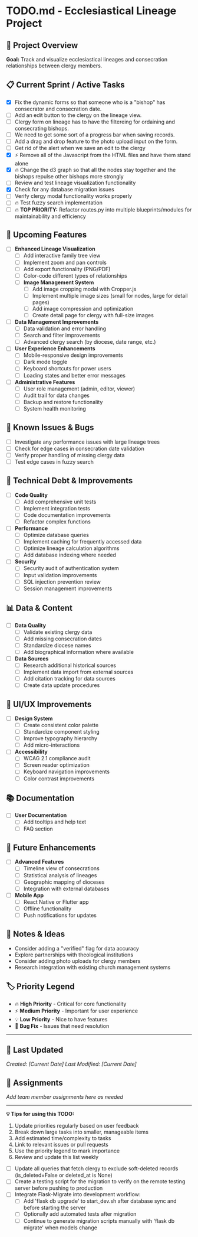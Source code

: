 # TODO.md - Ecclesiastical Lineage Project

## 🎯 Project Overview
**Goal:** Track and visualize ecclesiastical lineages and consecration relationships between clergy members.

## 📋 Current Sprint / Active Tasks
- [x] Fix the dynamic forms so that someone who is a "bishop" has consecrator and consecration date.
- [ ] Add an edit button to the clergy on the lineage view.
- [ ] Clergy form on lineage has to have the filtereing for ordaining and consecrating bishops.
- [ ] We need to get some sort of a progress bar when saving records.
- [ ] Add a drag and drop feature to the photo upload input on the form.
- [ ] Get rid of the alert when we save an edit to the clergy
- [x] ⚡ Remove all of the Javascript from the HTML files and have them stand alone
- [x] 🔥 Change the d3 graph so that all the nodes stay together and the bishops repulse other bishops more strongly
- [ ] Review and test lineage visualization functionality
- [x] Check for any database migration issues
- [ ] Verify clergy modal functionality works properly
- [ ] 🔥 Test fuzzy search implementation
- [ ] 🔥 **TOP PRIORITY:** Refactor routes.py into multiple blueprints/modules for maintainability and efficiency

## 🚀 Upcoming Features
- [ ] **Enhanced Lineage Visualization**
  - [ ] Add interactive family tree view
  - [ ] Implement zoom and pan controls
  - [ ] Add export functionality (PNG/PDF)
  - [ ] Color-code different types of relationships
  - [ ] **Image Management System**
    - [ ] Add image cropping modal with Cropper.js
    - [ ] Implement multiple image sizes (small for nodes, large for detail pages)
    - [ ] Add image compression and optimization
    - [ ] Create detail page for clergy with full-size images

- [ ] **Data Management Improvements**
  - [ ] Data validation and error handling
  - [ ] Search and filter improvements
  - [ ] Advanced clergy search (by diocese, date range, etc.)

- [ ] **User Experience Enhancements**
  - [ ] Mobile-responsive design improvements
  - [ ] Dark mode toggle
  - [ ] Keyboard shortcuts for power users
  - [ ] Loading states and better error messages

- [ ] **Administrative Features**
  - [ ] User role management (admin, editor, viewer)
  - [ ] Audit trail for data changes
  - [ ] Backup and restore functionality
  - [ ] System health monitoring

## 🐛 Known Issues & Bugs
- [ ] Investigate any performance issues with large lineage trees
- [ ] Check for edge cases in consecration date validation
- [ ] Verify proper handling of missing clergy data
- [ ] Test edge cases in fuzzy search

## 🔧 Technical Debt & Improvements
- [ ] **Code Quality**
  - [ ] Add comprehensive unit tests
  - [ ] Implement integration tests
  - [ ] Code documentation improvements
  - [ ] Refactor complex functions

- [ ] **Performance**
  - [ ] Optimize database queries
  - [ ] Implement caching for frequently accessed data
  - [ ] Optimize lineage calculation algorithms
  - [ ] Add database indexing where needed

- [ ] **Security**
  - [ ] Security audit of authentication system
  - [ ] Input validation improvements
  - [ ] SQL injection prevention review
  - [ ] Session management improvements

## 📊 Data & Content
- [ ] **Data Quality**
  - [ ] Validate existing clergy data
  - [ ] Add missing consecration dates
  - [ ] Standardize diocese names
  - [ ] Add biographical information where available

- [ ] **Data Sources**
  - [ ] Research additional historical sources
  - [ ] Implement data import from external sources
  - [ ] Add citation tracking for data sources
  - [ ] Create data update procedures

## 🎨 UI/UX Improvements
- [ ] **Design System**
  - [ ] Create consistent color palette
  - [ ] Standardize component styling
  - [ ] Improve typography hierarchy
  - [ ] Add micro-interactions

- [ ] **Accessibility**
  - [ ] WCAG 2.1 compliance audit
  - [ ] Screen reader optimization
  - [ ] Keyboard navigation improvements
  - [ ] Color contrast improvements

## 📚 Documentation
- [ ] **User Documentation**
  - [ ] Add tooltips and help text
  - [ ] FAQ section

## 🚀 Future Enhancements
- [ ] **Advanced Features**
  - [ ] Timeline view of consecrations
  - [ ] Statistical analysis of lineages
  - [ ] Geographic mapping of dioceses
  - [ ] Integration with external databases

- [ ] **Mobile App**
  - [ ] React Native or Flutter app
  - [ ] Offline functionality
  - [ ] Push notifications for updates

## 📝 Notes & Ideas
- Consider adding a "verified" flag for data accuracy
- Explore partnerships with theological institutions
- Consider adding photo uploads for clergy members
- Research integration with existing church management systems

## 🏷️ Priority Legend
- 🔥 **High Priority** - Critical for core functionality
- ⚡ **Medium Priority** - Important for user experience
- 💡 **Low Priority** - Nice to have features
- 🐛 **Bug Fix** - Issues that need resolution

---

## 📅 Last Updated
*Created: [Current Date]*
*Last Modified: [Current Date]*

## 👥 Assignments
*Add team member assignments here as needed*

---

**💡 Tips for using this TODO:**
1. Update priorities regularly based on user feedback
2. Break down large tasks into smaller, manageable items
3. Add estimated time/complexity to tasks
4. Link to relevant issues or pull requests
5. Use the priority legend to mark importance
6. Review and update this list weekly 

- [ ] Update all queries that fetch clergy to exclude soft-deleted records (is_deleted=False or deleted_at is None)
- [ ] Create a testing script for the migration to verify on the remote testing server before pushing to production 
- [ ] Integrate Flask-Migrate into development workflow:
    - [ ] Add 'flask db upgrade' to start_dev.sh after database sync and before starting the server
    - [ ] Optionally add automated tests after migration
    - [ ] Continue to generate migration scripts manually with 'flask db migrate' when models change 